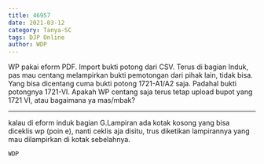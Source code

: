 ```yaml
---
title: 46957
date: 2021-03-12
category: Tanya-SC
tags: DJP Online
author: WDP
---
```


WP pakai eform PDF. Import bukti potong dari CSV. Terus di bagian Induk, pas mau centang melampirkan bukti pemotongan dari pihak lain, tidak bisa. Yang bisa dicentang cuma bukti potong 1721-A1/A2 saja. Padahal bukti potongnya 1721-VI. Apakah WP centang saja terus tetap upload bupot yang 1721 VI, atau bagaimana ya mas/mbak?

---

kalau di eform induk bagian G.Lampiran ada kotak kosong yang bisa diceklis wp (poin e), nanti ceklis aja disitu, trus diketikan lampirannya yang mau dilampirkan di kotak sebelahnya.

`WDP`
